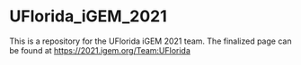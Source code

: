 # UFlorida_iGEM_2021
This is a repository for the UFlorida iGEM 2021 team. The finalized page can be found at https://2021.igem.org/Team:UFlorida
